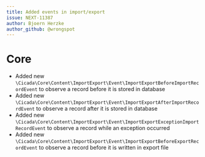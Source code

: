 ```yaml
---
title: Added events in import/export
issue: NEXT-11387
author: Bjoern Herzke
author_github: @wrongspot
---
```

# Core
* Added new `\Cicada\Core\Content\ImportExport\Event\ImportExportBeforeImportRecordEvent` to observe a record before it is stored in database
* Added new `\Cicada\Core\Content\ImportExport\Event\ImportExportAfterImportRecordEvent` to observe a record after it is stored in database
* Added new `\Cicada\Core\Content\ImportExport\Event\ImportExportExceptionImportRecordEvent` to observe a record while an exception occurred
* Added new `\Cicada\Core\Content\ImportExport\Event\ImportExportBeforeExportRecordEvent` to observe a record before it is written in export file
